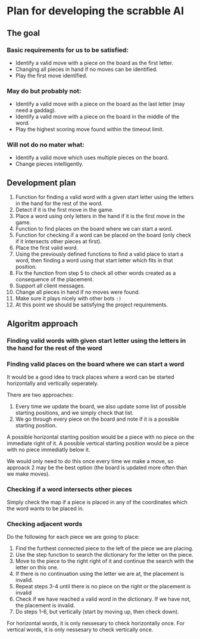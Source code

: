 # Plan for developing the scrabble AI

## The goal

### Basic requirements for us to be satisfied:
- Identify a valid move with a piece on the board as the first letter.
- Changing all pieces in hand if no moves can be identified.
- Play the first move identified.

### May do but probably not:
- Identify a valid move with a piece on the board as the last letter (may need a gaddag).
- Identify a valid move with a piece on the board in the middle of the word.
- Play the highest scoring move found within the timeout limit.

### Will not do no mater what:
- Identify a valid move which uses multiple pieces on the board.
- Change pieces intelligently.

## Development plan
1. Function for finding a valid word with a given start letter using the letters in the hand for the rest of the word.
2. Detect if it is the first move in the game.
3. Place a word using only letters in the hand if it is the first move in the game.
4. Function to find places on the board where we can start a word.
5. Function for checking if a word can be placed on the board (only check if it intersects other pieces at first).
6. Place the first valid word.
7. Using the previously defined functions to find a valid place to start a word, then finding a word using that start letter which fits in that position.
8. Fix the function from step 5 to check all other words created as a consequence of the placement.
9. Support all client messages.
10. Change all pieces in hand if no moves were found.
11. Make sure it plays nicely with other bots `:)`
12. At this point we should be satisfying the project requirements.

## Algoritm approach

### Finding valid words with given start letter using the letters in the hand for the rest of the word


### Finding valid places on the board where we can start a word
It would be a good idea to track places where a word can be started horizontally and vertically seperately.

There are two approaches:
1. Every time we update the board, we also update some list of possible starting positions, and we simply check that list.
2. We go through every piece on the board and note if it is a possible starting position.

A possible horizontal starting position would be a piece with no piece on the immediate right of it. A possible vertical starting position would be a piece with no piece immediatly below it.

We would only need to do this once every time we make a move, so approack 2 may be the best option (the board is updated more often than we make moves).

### Checking if a word intersects other pieces
Simply check the map if a piece is placed in any of the coordinates which the word wants to be placed in.

### Checking adjacent words
Do the following for each piece we are going to place:
1. Find the furthest connected piece to the left of the piece we are placing.
2. Use the step function to search the dictionary for the letter on the piece.
3. Move to the piece to the right right of it and continue the search with the letter on this one.
4. If there is no continuation using the letter we are at, the placement is invalid.
5. Repeat steps 3-4 until there is no piece on the right or the placement is invalid
6. Check if we have reached a valid word in the dictionary. If we have not, the placement is invalid.
7. Do steps 1-6, but vertically (start by moving up, then check down).

For horizontal words, it is only nessesary to check horizontally once.
For vertical words, it is only nessesary to check vertically once.